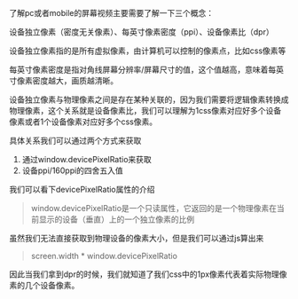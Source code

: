 了解pc或者mobile的屏幕视频主要需要了解一下三个概念：

设备独立像素（密度无关像素）、每英寸像素密度（ppi）、设备像素比（dpr）

设备独立像素指的是所有虚拟像素，由计算机可以控制的像素点，比如css像素等

每英寸像素密度是指对角线屏幕分辨率/屏幕尺寸的值，这个值越高，意味着每英寸像素密度越大，画质越清晰。

设备独立像素与物理像素之间是存在某种关联的，因为我们需要将逻辑像素转换成物理像素，这个关系就是设备像素比，我们可以理解为1css像素对应好多个设备像素或者1个设备像素对应好多个css像素。

具体关系我们可以通过两个方式来获取

1. 通过window.devicePixelRatio来获取
2. 设备ppi/160ppi的四舍五入值

我们可以看下devicePixelRatio属性的介绍

> window.devicePixelRatio是一个只读属性，它返回的是一个物理像素在当前显示的设备（垂直）上的一个独立像素的比例

虽然我们无法直接获取到物理设备的像素大小，但是我们可以通过js算出来

> screen.width \* window.devicePixelRatio

因此当我们拿到dpr的时候，我们就知道了我们css中的1px像素代表着实际物理像素的几个设备像素。



